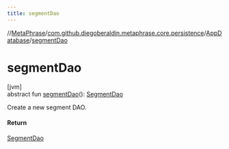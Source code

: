 ```yaml
---
title: segmentDao
---
```

//[MetaPhrase](../../../index.html)/[com.github.diegoberaldin.metaphrase.core.persistence](../index.html)/[AppDatabase](index.html)/[segmentDao](segment-dao.html)



# segmentDao



[jvm]\
abstract fun [segmentDao](segment-dao.html)(): [SegmentDao](../../com.github.diegoberaldin.metaphrase.domain.project.persistence.dao/-segment-dao/index.html)



Create a new segment DAO.



#### Return



[SegmentDao](../../com.github.diegoberaldin.metaphrase.domain.project.persistence.dao/-segment-dao/index.html)




